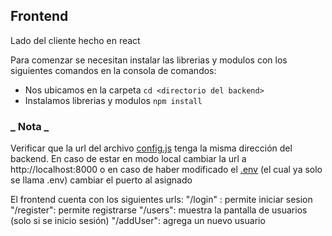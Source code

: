 ## Frontend

Lado del cliente hecho en react

Para comenzar se necesitan instalar las librerias y modulos con los siguientes comandos en la consola de comandos:
* Nos ubicamos en la carpeta
`cd <directorio del backend>`
* Instalamos librerias y modulos
`npm install`

### _ Nota _
Verificar que la url del archivo [config.js](https://github.com/Luis1299/PIA-Backend/blob/main/frontend/src/config.js) tenga la misma dirección del backend.
En caso de estar en modo local cambiar la url a http://localhost:8000 o en caso de haber modificado el [.env](https://github.com/Luis1299/PIA-Backend/blob/main/backend/.env.example#L1) (el cual ya solo se llama .env) cambiar el puerto al asignado

El frontend cuenta con los siguientes urls:
"/login"    : permite iniciar sesion
"/register": permite registrarse
"/users": muestra la pantalla de usuarios (solo si se inicio sesión)
"/addUser": agrega un nuevo usuario